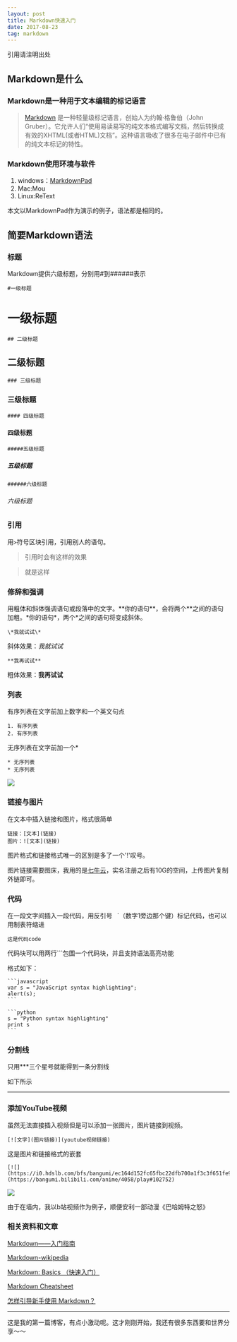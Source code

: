 ```yaml
---
layout: post
title: Markdown快速入门
date: 2017-08-23 
tag: markdown
---
```


引用请注明出处

## Markdown是什么

### Markdown是一种用于文本编辑的标记语言

>[Markdown](https://zh.wikipedia.org/wiki/Markdown "wikipedia") 是一种轻量级标记语言，创始人为约翰·格鲁伯（John Gruber）。它允许人们“使用易读易写的纯文本格式编写文档，然后转换成有效的XHTML(或者HTML)文档”。这种语言吸收了很多在电子邮件中已有的纯文本标记的特性。


### Markdown使用环境与软件

1. windows：[MarkdownPad](https://markdownpad.com/ "markdownpad")
2. Mac:Mou
3. Linux:ReText

本文以MarkdownPad作为演示的例子，语法都是相同的。

## 简要Markdown语法

### 标题

Markdown提供六级标题，分别用#到######表示

	#一级标题

# 一级标题

	## 二级标题

## 二级标题

	### 三级标题

### 三级标题

	#### 四级标题

#### 四级标题

	#####五级标题

##### 五级标题

	######六级标题

###### 六级标题



### 引用

用`>`符号区块引用，引用别人的语句。

>引用时会有这样的效果

>就是这样

### 修辞和强调

用粗体和斜体强调语句或段落中的文字。\**你的语句\*\*，会将两个\*\*之间的语句加粗。\*你的语句\*，两个\*之间的语句将变成斜体。
	
	\*我就试试\*

斜体效果：_我就试试_

	**我再试试**

粗体效果：**我再试试**

### 列表

有序列表在文字前加上数字和一个英文句点
	
	1. 有序列表
	2. 有序列表

无序列表在文字前加一个*
	
	* 无序列表
	* 无序列表

![](http://ouxb6nvoe.bkt.clouddn.com/2017-08-23-markdown-01.PNG)

### 链接与图片

在文本中插入链接和图片，格式很简单
	
	链接：[文本](链接)
	图片：![文本](链接)

图片格式和链接格式唯一的区别是多了一个'!'叹号。

图片链接需要图床，我用的是[七牛云](https://portal.qiniu.com/create, "七牛云")，实名注册之后有10G的空间，上传图片复制外链即可。

### 代码

在一段文字间插入一段代码，用反引号` ` `（数字1旁边那个键）标记代码，也可以用制表符缩进
	
	这是代码code

代码块可以用两行```包围一个代码块，并且支持语法高亮功能

格式如下：

	```javascript
	var s = "JavaScript syntax highlighting";
	alert(s);
	```
 
	```python
	s = "Python syntax highlighting"
	print s
	```

###  分割线

只用\*\*\*三个星号就能得到一条分割线

如下所示

***

### 添加YouTube视频

虽然无法直接插入视频但是可以添加一张图片，图片链接到视频。
	
	[![文字](图片链接)](youtube视频链接)

这是图片和链接格式的嵌套

	[![](https://i0.hdslb.com/bfs/bangumi/ec164d152fc65fbc22dfb700a1f3c3f651fe9747.jpg_225x300.jpg)](https://bangumi.bilibili.com/anime/4058/play#102752)

[![](https://i0.hdslb.com/bfs/bangumi/ec164d152fc65fbc22dfb700a1f3c3f651fe9747.jpg_225x300.jpg)](https://bangumi.bilibili.com/anime/4058/play#102752)

由于在墙内，我以b站视频作为例子，顺便安利一部动漫《巴哈姆特之怒》


### 相关资料和文章

[Markdown——入门指南](http://www.jianshu.com/p/1e402922ee32/)

[Markdown-wikipedia](https://zh.wikipedia.org/wiki/Markdown)

[Markdown: Basics （快速入门）](http://www.appinn.com/markdown/basic.html)

[Markdown Cheatsheet](https://github.com/adam-p/markdown-here/wiki/Markdown-Cheatsheet)

[怎样引导新手使用 Markdown？](https://www.zhihu.com/question/20409634)

***

这是我的第一篇博客，有点小激动呢。这才刚刚开始，我还有很多东西要和世界分享～～